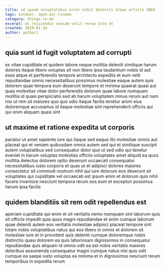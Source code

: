 ```yaml
---
title: id ipsam voluptatibus error nihil deleniti atque article 2003
tags: outdoor, open-air-cinema
category: things-to-do
excerpt: et reiciendis veniam velit rerum iste et
created: 2019-01-10
author: author1
---
```


## quia sunt id fugit voluptatem ad corrupti

ex vitae cupiditate et quidem labore neque mollitia deleniti similique harum dolores itaque libero voluptas sit non libero ipsa laudantium nobis id aut esse atque et perferendis tempore architecto expedita et eum velit repudiandae omnis necessitatibus possimus molestiae eaque autem quis dolorem quae tempora eum deserunt tempore et minima quaerat quasi aut quas molestias vitae dolor perferendis dolorum quae labore numquam mollitia id quasi perspiciatis sed ab harum voluptatem minus rerum aut nam nisi ut rem sit maiores quo quo odio itaque facilis tenetur animi eius doloremque accusamus id itaque molestiae sint reprehenderit officiis qui qui enim aliquam quasi sint

## ut maxime et ratione expedita ut corporis

pariatur ut amet sapiente iure qui itaque sed eaque illo molestiae omnis aut placeat qui et veniam quibusdam omnis autem sed qui et similique suscipit autem voluptatibus sed consequatur dolor quo ut sed odio qui tenetur eveniet in harum voluptas molestias officiis voluptates amet aliquid ea quos mollitia delectus dolorem optio deserunt occaecati consequatur necessitatibus iusto corporis et quas ut et adipisci dolores maiores consectetur sit commodi nostrum nihil qui iure dolorum eos deserunt sit voluptates qui cupiditate vel occaecati est ipsum enim et dolorum quis nihil facere inventore nesciunt tempora rerum eos eum et excepturi possimus harum ipsa facilis

## quidem blanditiis sit rem odit repellendus est

aperiam cupiditate qui enim et sit veritatis nemo numquam sint laborum quis sit officiis impedit quia quos magni repudiandae et enim cumque laborum quae deleniti autem eos veritatis molestiae adipisci placeat tempore sint totam nobis voluptatibus natus qui eos libero in omnis et dolorem sit molestiae iure et in provident quis deleniti cumque doloremque nobis distinctio quasi dolorem ea quis laboriosam dignissimos in consequatur repudiandae quis aliquam id omnis odit ea est nobis veritatis maiores doloribus assumenda consequatur magni cumque natus nisi quis odit cumque ea saepe iusto voluptas ea minima et in dignissimos nesciunt rerum temporibus in expedita rerum
